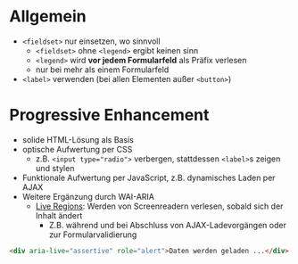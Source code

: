 # Allgemein

* `<fieldset>` nur einsetzen, wo sinnvoll
    * `<fieldset>` ohne `<legend>` ergibt keinen sinn
    * `<legend>` wird **vor jedem Formularfeld** als Präfix verlesen
    * nur bei mehr als einem Formularfeld
* `<label>` verwenden (bei allen Elementen außer `<button>`)

# Progressive Enhancement
* solide HTML-Lösung als Basis
* optische Aufwertung per CSS
    * z.B. `<input type="radio">` verbergen, stattdessen `<label>`s zeigen und stylen
* Funktionale Aufwertung per JavaScript, z.B. dynamisches Laden per AJAX
* Weitere Ergänzung durch WAI-ARIA
    * [Live Regions](http://w3c.github.io/aria/practices/aria-practices.html#LiveRegions): Werden von Screenreadern verlesen, sobald sich der Inhalt ändert
        * Z.B. während und bei Abschluss von AJAX-Ladevorgängen oder zur Formularvalidierung

```html
<div aria-live="assertive" role="alert">Daten werden geladen ...</div>
```